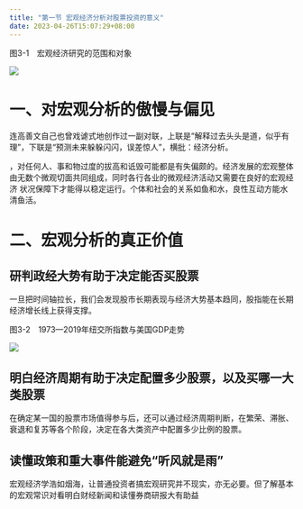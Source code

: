```yaml
---
title: "第一节 宏观经济分析对股票投资的意义"
date: 2023-04-26T15:07:29+08:00
---
```


图3-1　宏观经济研究的范围和对象

![](https://res.weread.qq.com/wrepub/CB_3300020868_Figure-P104_19889.jpg)

# 一、对宏观分析的傲慢与偏见

连高善文自己也曾戏谑式地创作过一副对联，上联是“解释过去头头是道，似乎有理”，下联是“预测未来躲躲闪闪，误差惊人”，横批：经济分析。

，对任何人、事和物过度的拔高和诋毁可能都是有失偏颇的。经济发展的宏观整体由无数个微观切面共同组成，同时各行各业的微观经济活动又需要在良好的宏观经济
状况保障下才能得以稳定运行。个体和社会的关系如鱼和水，良性互动方能水清鱼活。

# 二、宏观分析的真正价值

## 研判政经大势有助于决定能否买股票

一旦把时间轴拉长，我们会发现股市长期表现与经济大势基本趋同，股指能在长期经济增长线上获得支撑。

图3-2　1973—2019年纽交所指数与美国GDP走势

![](https://res.weread.qq.com/wrepub/CB_3300020868_Figure-P107_32825.jpg)

## 明白经济周期有助于决定配置多少股票，以及买哪一大类股票

在确定某一国的股票市场值得参与后，还可以通过经济周期判断，在繁荣、滞胀、衰退和复苏等各个阶段，决定在各大类资产中配置多少比例的股票。

## 读懂政策和重大事件能避免“听风就是雨”

宏观经济学浩如烟海，让普通投资者搞宏观研究并不现实，亦无必要。但了解基本的宏观常识对看明白财经新闻和读懂券商研报大有助益
